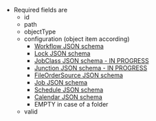 * Required fields are
    * id
    * path
    * objectType
    * configuration (object item according)
    	* <a href="../../../../../inventory/schemas/workflow/workflow-schema.json" target="workflow">Workflow JSON schema</a>
    	* <a href="../../../../../inventory/schemas/lock/lock-schema.json" target="jobclass">Lock JSON schema</a>
    	* <a href="../../../../../inventory/schemas/jobclass/jobClass-schema.json" target="jobclass">JobClass JSON schema - IN PROGRESS</a>
    	* <a href="../../../../../inventory/schemas/junction/junction-schema.json" target="junction">Junction JSON schema - IN PROGRESS</a>
    	* <a href="../../../../../inventory/schemas/fileordersource/fileOrderSource-schema.json" target="fileordersource">FileOrderSource JSON schema</a>
		* <a href="../../../../../inventory/schemas/job/job-schema.json" target="job">Job JSON schema</a>
    	* <a href="../../../../../inventory/schemas/schedule/schedule-schema.json" target="order">Schedule JSON schema</a>
    	* <a href="../../../../../inventory/schemas/calendar/calendar-schema.json" target="calendar">Calendar JSON schema</a>
    	* EMPTY in case of a folder
    * valid
